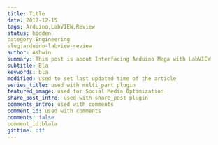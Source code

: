```yaml
---
title: Title
date: 2017-12-15
tags: Arduino,LabVIEW,Review
status: hidden
category:Engineering
slug:arduino-labview-review
author: Ashwin
summary: This post is about Interfacing Arduino Mega with LabVIEW
subtitle: Bla
keywords: bla
modified: used to set last updated time of the article
series_title: used with multi_part plugin
featured_image: used for Social Media Optimization
share_post_intro: used with share_post plugin
comments_intro: used with comments
comment_id: used with comments
comments: false
comment_id:blala
gittime: off
---
```


